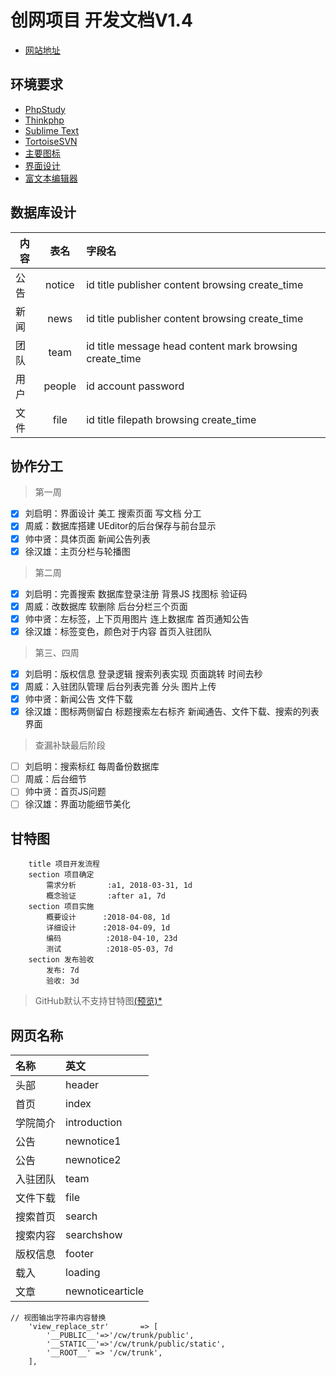 创网项目 开发文档V1.4
===============

* [网站地址](http://www.jdcyxy.cn/)

## 环境要求
* [PhpStudy](http://www.phpstudy.net/)
* [Thinkphp](https://www.kancloud.cn/manual/thinkphp5/118003)
* [Sublime Text](https://www.sublimetext.com/)
* [TortoiseSVN](https://tortoisesvn.net/)
* [主要图标](http://www.iconfont.cn/collections/detail?spm=a313x.7781069.0.da5a778a4&cid=4878)
* [界面设计](https://modao.cc/app/P5kzvXayQg2Uls9ymA9BPVax28PyaY9)
* [富文本编辑器](https://www.kancloud.cn/phper123/tools/289772)

## 数据库设计
| 内容 | 表名 | 字段名 | 
| - | :-: | :- | 
| 公告 | notice | id title publisher content browsing create_time | 
| 新闻 | news | id title publisher content browsing create_time | 
| 团队 | team | id title message head content mark browsing create_time |
| 用户 | people | id account password |
| 文件 | file | id title filepath browsing create_time |

## 协作分工
>第一周

- [x] 刘启明：界面设计 美工 搜索页面 写文档 分工
- [x] 周威：数据库搭建 UEditor的后台保存与前台显示
- [x] 帅中贤：具体页面 新闻公告列表
- [x] 徐汉雄：主页分栏与轮播图

>第二周

- [x] 刘启明：完善搜索 数据库登录注册 背景JS 找图标 验证码
- [x] 周威：改数据库 软删除 后台分栏三个页面
- [x] 帅中贤：左标签，上下页用图片 连上数据库 首页通知公告
- [x] 徐汉雄：标签变色，颜色对于内容 首页入驻团队

>第三、四周

- [X] 刘启明：版权信息 登录逻辑 搜索列表实现 页面跳转 时间去秒
- [X] 周威：入驻团队管理 后台列表完善 分头 图片上传
- [X] 帅中贤：新闻公告 文件下载 
- [X] 徐汉雄：图标两侧留白 标题搜索左右标齐 新闻通告、文件下载、搜索的列表界面

>查漏补缺最后阶段

- [ ] 刘启明：搜索标红 每周备份数据库
- [ ] 周威：后台细节
- [ ] 帅中贤：首页JS问题
- [ ] 徐汉雄：界面功能细节美化

## 甘特图
```gantt
    title 项目开发流程
    section 项目确定
        需求分析       :a1, 2018-03-31, 1d
        概念验证       :after a1, 7d
    section 项目实施
        概要设计      :2018-04-08, 1d
        详细设计      :2018-04-09, 1d
        编码          :2018-04-10, 23d
        测试          :2018-05-03, 7d
    section 发布验收
        发布: 7d
        验收: 3d
```
>GitHub默认不支持甘特图[(预览)*](https://www.zybuluo.com/isProSS/note/1121533)

## 网页名称
| 名称 | 英文 |
| :- | :- |
| 头部 | header |
| 首页 | index |
| 学院简介 | introduction |
| 公告 | newnotice1 |
| 公告 | newnotice2 |
| 入驻团队 | team |
| 文件下载 | file |
| 搜索首页 | search |
| 搜索内容 | searchshow |
| 版权信息 | footer |
| 载入 | loading |
| 文章 | newnoticearticle |
``` 
// 视图输出字符串内容替换
    'view_replace_str'       => [
        '__PUBLIC__'=>'/cw/trunk/public',
        '__STATIC__'=>'/cw/trunk/public/static',
        '__ROOT__' => '/cw/trunk',
    ],
```